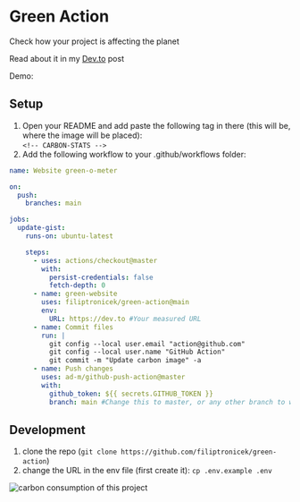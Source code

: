 # Green Action

Check how your project is affecting the planet

Read about it in my
[Dev.to](https://dev.to/filiptronicek/check-how-green-your-web-project-is-52c9)
post

Demo:

<!-- CARBON-STATS -->

## Setup

1. Open your README and add paste the following tag in there (this will be,
   where the image will be placed):  
   `<!-- CARBON-STATS -->`
1. Add the following workflow to your .github/workflows folder:

```yaml
name: Website green-o-meter

on:
  push:
    branches: main

jobs:
  update-gist:
    runs-on: ubuntu-latest

    steps:
      - uses: actions/checkout@master
        with:
          persist-credentials: false
          fetch-depth: 0
      - name: green-website
        uses: filiptronicek/green-action@main
        env:
          URL: https://dev.to #Your measured URL
      - name: Commit files
        run: |
          git config --local user.email "action@github.com"
          git config --local user.name "GitHub Action"
          git commit -m "Update carbon image" -a
      - name: Push changes
        uses: ad-m/github-push-action@master
        with:
          github_token: ${{ secrets.GITHUB_TOKEN }}
          branch: main #Change this to master, or any other branch to which the changes should be pushed
```

## Development

1. clone the repo (`git clone https://github.com/filiptronicek/green-action`)
1. change the URL in the env file (first create it): `cp .env.example .env`

![carbon consumption of this project](https://green-action.vercel.app/api/card?p=78)
